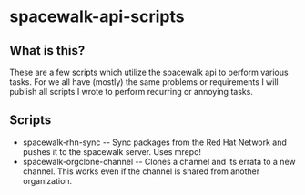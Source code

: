 spacewalk-api-scripts
=====================

What is this?
-------------
These are a few scripts which utilize the spacewalk api to perform various tasks. 
For we all have (mostly) the same problems or requirements I will publish all scripts
I wrote to perform recurring or annoying tasks. 


Scripts
-------
* spacewalk-rhn-sync -- Sync packages from the Red Hat Network and pushes it to the spacewalk server. Uses mrepo! 
* spacewalk-orgclone-channel -- Clones a channel and its errata to a new channel. This works even if the channel is shared from another organization.
